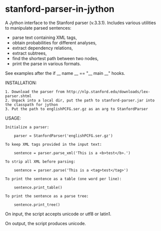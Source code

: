 stanford-parser-in-jython
=========================

A Jython interface to the Stanford parser (v.3.3.1). Includes various utilities to manipulate parsed sentences: 
* parse text containing XML tags, 
* obtain probabilities for different analyses,
* extract dependency relations,
* extract subtrees, 
* find the shortest path between two nodes, 
* print the parse in various formats.

See examples after the if __ name __ == "__ main __" hooks.


INSTALLATION:

    1. Download the parser from http://nlp.stanford.edu/downloads/lex-parser.shtml
    2. Unpack into a local dir, put the path to stanford-parser.jar into the classpath for jython
    3. Put the path to englishPCFG.ser.gz as an arg to StanfordParser

USAGE: 

    Initialize a parser:

        parser = StanfordParser('englishPCFG.ser.gz')

    To keep XML tags provided in the input text:
    
        sentence = parser.parse_xml('This is a <b>test</b>.')

    To strip all XML before parsing:
    
        sentence = parser.parse('This is a <tag>test</tag>')
    
    To print the sentence as a table (one word per line):
    
        sentence.print_table()
    
    To print the sentence as a parse tree:
    
        sentence.print_tree()

On input, the script accepts unicode or utf8 or latin1.

On output, the script produces unicode.


